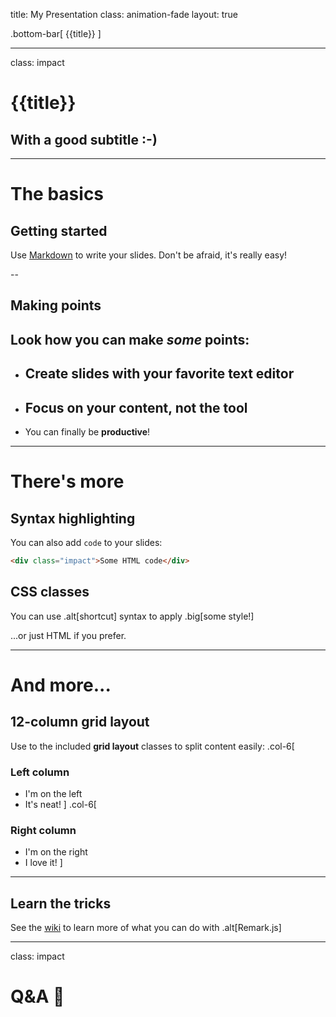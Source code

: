 title: My Presentation
class: animation-fade
layout: true

<!-- This slide will serve as the base layout for all your slides -->

.bottom-bar[
{{title}}
]

---

class: impact

# {{title}}

## With a good subtitle :-)

---

# The basics

## Getting started

Use [Markdown](https://github.com/adam-p/markdown-here/wiki/Markdown-Cheatsheet) to write your slides. Don't be afraid, it's really easy!

--

## Making points

## Look how you can make _some_ points:

- ## Create slides with your **favorite text editor**

- ## Focus on your **content**, not the tool

- You can finally be **productive**!

---

# There's more

## Syntax highlighting

You can also add `code` to your slides:

```html
<div class="impact">Some HTML code</div>
```

## CSS classes

You can use .alt[shortcut] syntax to apply .big[some style!]

...or just <span class="alt">HTML</span> if you prefer.

---

# And more...

## 12-column grid layout

Use to the included **grid layout** classes to split content easily:
.col-6[

### Left column

- I'm on the left
- It's neat!
  ]
  .col-6[

### Right column

- I'm on the right
- I love it!
  ]

---

## Learn the tricks

See the [wiki](https://github.com/gnab/remark/wiki) to learn more of what you can do with .alt[Remark.js]

---

class: impact

# Q&A 🎤

